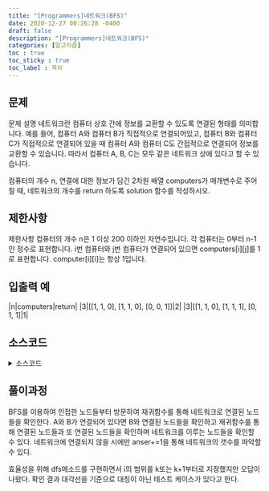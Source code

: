 ```yaml
---
title: "[Programmers]네트워크(BFS)"
date: 2020-12-27 00:26:28 -0400
draft: false
description: "[Programmers]네트워크(BFS)"
categories: [알고리즘]
toc : true
toc_sticky : true
toc_label : 목차
---
```


## 문제
문제 설명
네트워크란 컴퓨터 상호 간에 정보를 교환할 수 있도록 연결된 형태를 의미합니다. 예를 들어, 컴퓨터 A와 컴퓨터 B가 직접적으로 연결되어있고, 컴퓨터 B와 컴퓨터 C가 직접적으로 연결되어 있을 때 컴퓨터 A와 컴퓨터 C도 간접적으로 연결되어 정보를 교환할 수 있습니다. 따라서 컴퓨터 A, B, C는 모두 같은 네트워크 상에 있다고 할 수 있습니다.

컴퓨터의 개수 n, 연결에 대한 정보가 담긴 2차원 배열 computers가 매개변수로 주어질 때, 네트워크의 개수를 return 하도록 solution 함수를 작성하시오.


## 제한사항
제한사항
컴퓨터의 개수 n은 1 이상 200 이하인 자연수입니다.
각 컴퓨터는 0부터 n-1인 정수로 표현합니다.
i번 컴퓨터와 j번 컴퓨터가 연결되어 있으면 computers[i][j]를 1로 표현합니다.
computer[i][i]는 항상 1입니다.

## 입출력 예
|n|computers|return|
|3|[[1, 1, 0], [1, 1, 0], [0, 0, 1]]|2|
|3|[[1, 1, 0], [1, 1, 1], [0, 1, 1]|1|

## 소스코드

<details>
<summary>소스코드</summary>
<div markdown="1">

```java
import java.util.*;

class Solution {
public int solution(int n, int[][] computers) {
		int answer = 0;
		Queue q = new LinkedList();
		boolean check[] = new boolean[n];
		
		for(int i=0;i<computers.length;i++) {
			if(!check[i]) {
                answer++;
				dfs(i,computers,check);
			}
		}
		return answer;
	}
	
	public void dfs(int k, int[][]computers, boolean check[]) {
		check[k] = true;
		for(int i=0;i<computers.length;i++) {
			if(check[i]==false && computers[k][i]==1) {
				dfs(i,computers,check);
			}
		}
	}
}
```
</div>
</details>

## 풀이과정

BFS를 이용하여 인접한 노드들부터 방문하여 재귀함수를 통해 네트워크로 연결된 노드들을 확인한다.
A와 B가 연결되어 있다면 B와 연결된 노드들을 확인하고 재귀함수를 통해 연결된 노드들과 또 연결된 노드들을 확인하며 네트워크를 이루는 노드들을 확인할 수 있다.
네트워크에 연결되지 않을 시에만 anser+=1을 통해 네트워크의 갯수를 파악할 수 있다.

효율성을 위해 dfs메소드를 구현하면서 i의 범위를 k또는 k+1부터로 지정했지만 오답이 나왔다.
확인 결과 대각선을 기준으로 대칭이 아닌 테스트 케이스가 있다고 한다. 

